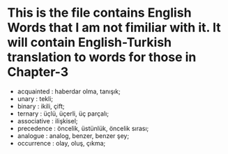 # This is the file contains English Words that I am not fimiliar with it. It will contain English-Turkish translation to words for those in Chapter-3
- acquainted : haberdar olma, tanışık;
- unary : tekli;
- binary : ikili, çift;
- ternary : üçlü, üçerli, üç parçalı;
- associative : ilişkisel;
- precedence : öncelik, üstünlük, öncelik sırası;
- analogue : analog, benzer, benzer şey;
- occurrence : olay, oluş, çıkma; 
